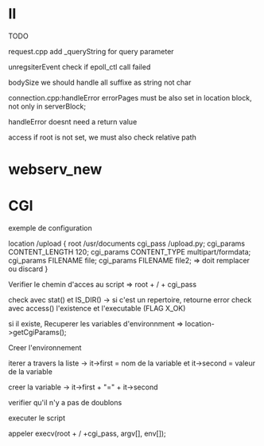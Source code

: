 # II

TODO

request.cpp     add _queryString for query parameter

unregsiterEvent check if epoll_ctl call failed

bodySize        we should handle all suffixe as string not char 

connection.cpp:handleError  errorPages must be also set in location block, not only in serverBlock;

handleError doesnt need a return value

access    if root is not set, we must also check relative path

# webserv_new

# CGI

exemple de configuration 

location /upload {
    root /usr/documents
    cgi_pass /upload.py;
    cgi_params CONTENT_LENGTH 120;
    cgi_params CONTENT_TYPE multipart/formdata;
    cgi_params FILENAME file;
    cgi_params FILENAME file2; => doit remplacer ou discard
}

Verifier le chemin d'acces au script => root + / + cgi_pass

check avec stat() et IS_DIR() -> si c'est un repertoire, retourne error
check avec access() l'existence et l'executable (FLAG X_OK)

si il existe, 
Recuperer les variables d'environnment => location->getCgiParams();

Creer l'environnement

iterer a travers la liste -> it->first = nom de la variable et it->second = valeur de la variable

creer la variable -> it->first + "=" + it->second

verifier qu'il n'y a pas de doublons

executer le script

appeler execv(root + / +cgi_pass, argv[], env[]);





    
